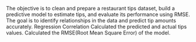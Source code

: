 The objective is to clean and prepare a restaurant tips dataset, build a predictive model to estimate tips, and evaluate its performance using RMSE. The goal is to identify relationships in the data and predict tip amounts accurately.
  Regression
  Correlation
  Calculated the predicted and actual tips values.
  Calculated the RMSE(Root Mean Square Error) of the model. 
